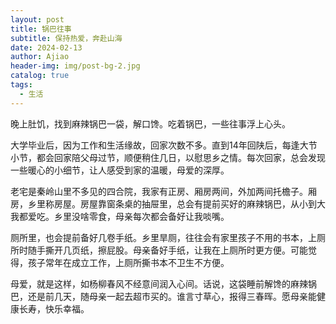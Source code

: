 ```yaml
---
layout: post
title: 锅巴往事
subtitle: 保持热爱，奔赴山海
date: 2024-02-13
author: Ajiao
header-img: img/post-bg-2.jpg
catalog: true
tags:
  - 生活
---
```

晚上肚饥，找到麻辣锅巴一袋，解口馋。吃着锅巴，一些往事浮上心头。

大学毕业后，因为工作和生活缘故，回家次数不多。直到14年回陕后，每逢大节小节，都会回家陪父母过节，顺便稍住几日，以慰思乡之情。每次回家，总会发现一些暖心的小细节，让人感受到家的温暖，母爱的深厚。

老宅是秦岭山里不多见的四合院，我家有正房、厢房两间，外加两间托檐子。厢房，乡里称房屋。房屋靠窗条桌的抽屉里，总会有提前买好的麻辣锅巴，从小到大我都爱吃。乡里没啥零食，母亲每次都会备好让我啖嘴。

厕所里，也会提前备好几卷手纸。乡里旱厕，往往会有家里孩子不用的书本，上厕所时随手撕开几页纸，擦屁股。母亲备好手纸，让我在上厕所时更方便。可能觉得，孩子常年在成立工作，上厕所撕书本不卫生不方便。

母爱，就是这样，如杨柳春风不经意间润入心间。话说，这袋睡前解馋的麻辣锅巴，还是前几天，随母亲一起去超市买的。谁言寸草心，报得三春晖。愿母亲能健康长寿，快乐幸福。

